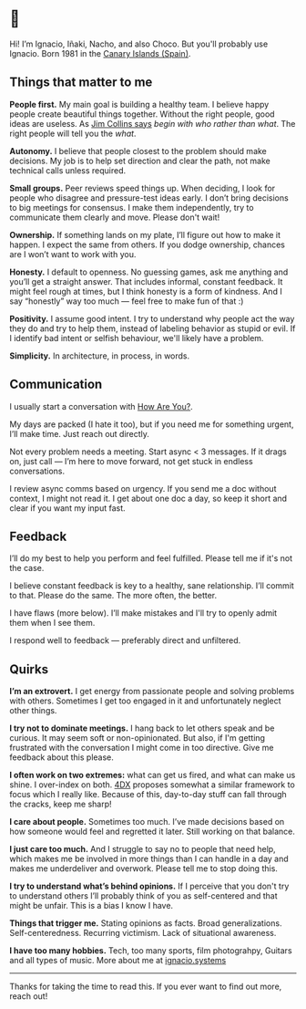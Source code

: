 # 👋
Hi! I’m Ignacio, Iñaki, Nacho, and also Choco. But you'll probably use Ignacio. Born 1981 in the [Canary Islands (Spain)](https://g.co/kgs/QUGaioD).

## Things that matter to me
**People first.** My main goal is building a healthy team. I believe happy people create beautiful things together. Without the right people, good ideas are useless. As [Jim Collins says](https://www.jimcollins.com/article_topics/articles/first-who.html#:~:text=The%20good%2Dto,people%20is%C2%A0irrelevant.) _begin with who rather than what_. The right people will tell you the _what_.

**Autonomy.** I believe that people closest to the problem should make decisions. My job is to help set direction and clear the path, not make technical calls unless required.

**Small groups.** Peer reviews speed things up. When deciding, I look for people who disagree and pressure-test ideas early. I don’t bring decisions to big meetings for consensus. I make them independently, try to communicate them clearly and move. Please don't wait!

**Ownership.** If something lands on my plate, I’ll figure out how to make it happen. I expect the same from others. If you dodge ownership, chances are I won’t want to work with you.

**Honesty.** I default to openness. No guessing games, ask me anything and you’ll get a straight answer. That includes informal, constant feedback. It might feel rough at times, but I think honesty is a form of kindness. And I say “honestly” way too much — feel free to make fun of that :)

**Positivity.** I assume good intent. I try to understand why people act the way they do and try to help them, instead of labeling behavior as stupid or evil. If I identify bad intent or selfish behaviour, we'll likely have a problem.

**Simplicity.** In architecture, in process, in words.

## Communication
I usually start a conversation with [How Are You?](https://randsinrepose.com/archives/the-update-the-vent-and-the-disaster/).

My days are packed (I hate it too), but if you need me for something urgent, I’ll make time. Just reach out directly.

Not every problem needs a meeting. Start async < 3 messages. If it drags on, just call — I’m here to move forward, not get stuck in endless conversations.

I review async comms based on urgency. If you send me a doc without context, I might not read it. I get about one doc a day, so keep it short and clear if you want my input fast.

## Feedback
I’ll do my best to help you perform and feel fulfilled. Please tell me if it's not the case.

I believe constant feedback is key to a healthy, sane relationship. I’ll commit to that. Please do the same. The more often, the better.

I have flaws (more below). I’ll make mistakes and I'll try to openly admit them when I see them.

I respond well to feedback — preferably direct and unfiltered.

## Quirks
**I’m an extrovert.** I get energy from passionate people and solving problems with others. Sometimes I get too engaged in it and unfortunately neglect other things.

**I try not to dominate meetings.** I hang back to let others speak and be curious. It may seem soft or non-opinionated. But also, if I'm getting frustrated with the conversation I might come in too directive. Give me feedback about this please.

**I often work on two extremes:** what can get us fired, and what can make us shine. I over-index on both. [4DX](https://www.franklincovey.com/courses/the-4-disciplines/discipline-1-wildy-important/) proposes somewhat a similar framework to focus which I really like. Because of this, day-to-day stuff can fall through the cracks, keep me sharp!

**I care about people.** Sometimes too much. I’ve made decisions based on how someone would feel and regretted it later. Still working on that balance.

**I just care too much.** And I struggle to say no to people that need help, which makes me be involved in more things than I can handle in a day and makes me underdeliver and overwork. Please tell me to stop doing this.

**I try to understand what’s behind opinions.** If I perceive that you don't try to understand others I’ll probably think of you as self-centered and that might be unfair. This is a bias I know I have.

**Things that trigger me.** Stating opinions as facts. Broad generalizations. Self-centeredness. Recurring victimism. Lack of situational awareness.

**I have too many hobbies.** Tech, too many sports, film photograhpy, Guitars and all types of music. More about me at [ignacio.systems](https://ignacio.systems/)

---
Thanks for taking the time to read this. If you ever want to find out more, reach out!